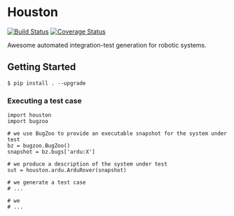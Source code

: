 # Houston

[![Build Status](https://travis-ci.org/squaresLab/Houston.svg?branch=master)](https://travis-ci.org/squaresLab/Houston)
[![Coverage Status](https://coveralls.io/repos/github/squaresLab/Houston/badge.svg?branch=master)](https://coveralls.io/github/squaresLab/Houston?branch=master)

Awesome automated integration-test generation for robotic systems.


## Getting Started

```
$ pip install . --upgrade
```

### Executing a test case

```
import houston
import bugzoo

# we use BugZoo to provide an executable snapshot for the system under test
bz = bugzoo.BugZoo()
snapshot = bz.bugs['ardu:X']

# we produce a description of the system under test
sut = houston.ardu.ArduRover(snapshot)

# we generate a test case
# ...

# we
# ...
```
